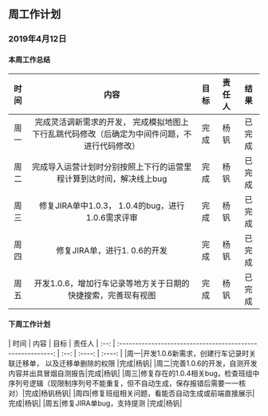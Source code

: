 ﻿## 周工作计划

### 2019年4月12日

#### 本周工作总结

| 时间 |                            内容                             | 目标 | 责任人 |  结果  |
| :--: | :---------------------------------------------------------: | :--: | :----: | :----: |
| 周一 |   完成灵活调新需求的开发， 完成模拟地图上下行乱跳代码修改（后确定为中间件问题，不进行代码修改）  | 完成 | 杨钒 | 已完成 |
| 周二 |   完成导入运营计划时分别按照上下行的运营里程计算到达时间，解决线上bug | 完成 | 杨钒 | 已完成 |
| 周三 |   修复JIRA单中1.0.3， 1.0.4的bug，进行1.0.6需求评审 | 完成 | 杨钒 | 已完成 |
| 周四 |   修复JIRA单，进行1. 0.6的开发 | 完成 | 杨钒 | 已完成 |
| 周五 |   开发1.0.6，增加行车记录等地方关于日期的快捷搜索，完善现有视图  | 完成 | 杨钒 | 已完成 |

#### 下周工作计划

| 时间 |                            内容                             | 目标 | 责任人 
| :--: | :---------------------------------------------------------: | :--: | :----: | :----: |
|周一|开发1.0.6新需求，创建行车记录时关联迁移单， 以及迁移单删除的权限 |完成|杨钒|
|周二|完善1.0.6的开发，自测开发内容并出具冒烟自测报告|完成|杨钒|
|周三|修复存在的1.0.4相关bug，检查班组中序列号逻辑（现限制序列号不能重复，但不自动生成，保存报错后需要一一核对）|完成|杨钒杨钒|
|周四|修复班组相关问题，看能否自动生成或前端直接展示|完成|杨钒|
|周五|修复JIRA单bug，支持提测 |完成|杨钒|
